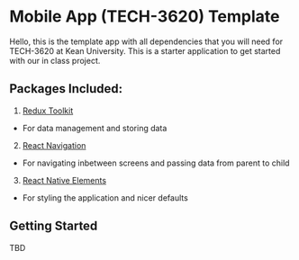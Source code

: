# Mobile App (TECH-3620) Template

Hello, this is the template app with all dependencies that you will need for TECH-3620 at Kean University. This is a starter application to get started with our in class project.

## Packages Included:

1. [Redux Toolkit](https://redux-toolkit.js.org/)
  - For data management and storing data
2. [React Navigation](https://reactnavigation.org/)
 - For navigating inbetween screens and passing data from parent to child
3. [React Native Elements](https://reactnativeelements.com/)
  - For styling the application and nicer defaults


## Getting Started

TBD
